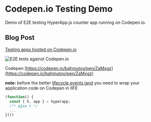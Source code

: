 # Codepen.io Testing Demo

Demo of E2E testing HyperApp.js counter app running on Codepen.io.

## Blog Post

[Testing apps hosted on Codepen.io](https://www.cypress.io/blog/2017/12/05/testing-apps-hosted-on-codepen/)

![E2E tests against Codepen.io](img/all-tests.png)

Codepen [https://codepen.io/bahmutov/pen/ZaMxgz](https://codepen.io/bahmutov/pen/ZaMxgz)

**note:** before the better [lifecycle events land](https://github.com/cypress-io/cypress/issues/686) you need to wrap your application code on Codepen in IIFE

```js
(function() {
  const { h, app } = hyperapp;
  /** @jsx h */
  ...
}())
```
